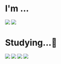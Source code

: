 # I'm ...
<img src="https://img.shields.io/badge/android-%233DDC84.svg?&style=for-the-badge&logo=android&logoColor=black" /> <img src="https://img.shields.io/badge/ios-%23000000.svg?&style=for-the-badge&logo=ios&logoColor=white" />


# Studying...📖
<img src="https://img.shields.io/badge/swift-%23FA7343.svg?&style=for-the-badge&logo=swift&logoColor=white" /> <img src="https://img.shields.io/badge/kotlin-%230095D5.svg?&style=for-the-badge&logo=kotlin&logoColor=white" /> <img src="https://img.shields.io/badge/realm-%2339477F.svg?&style=for-the-badge&logo=realm&logoColor=white" /> <img src="https://img.shields.io/badge/json-%23000000.svg?&style=for-the-badge&logo=json&logoColor=white" /> 
